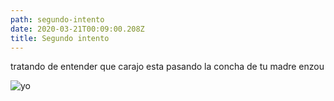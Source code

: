 ```yaml
---
path: segundo-intento
date: 2020-03-21T00:09:00.208Z
title: Segundo intento
---
```

tratando de entender que carajo esta pasando la concha de tu madre enzou



![yo](/assets/mesipechera.jpg "asi estoy pelotudo")
